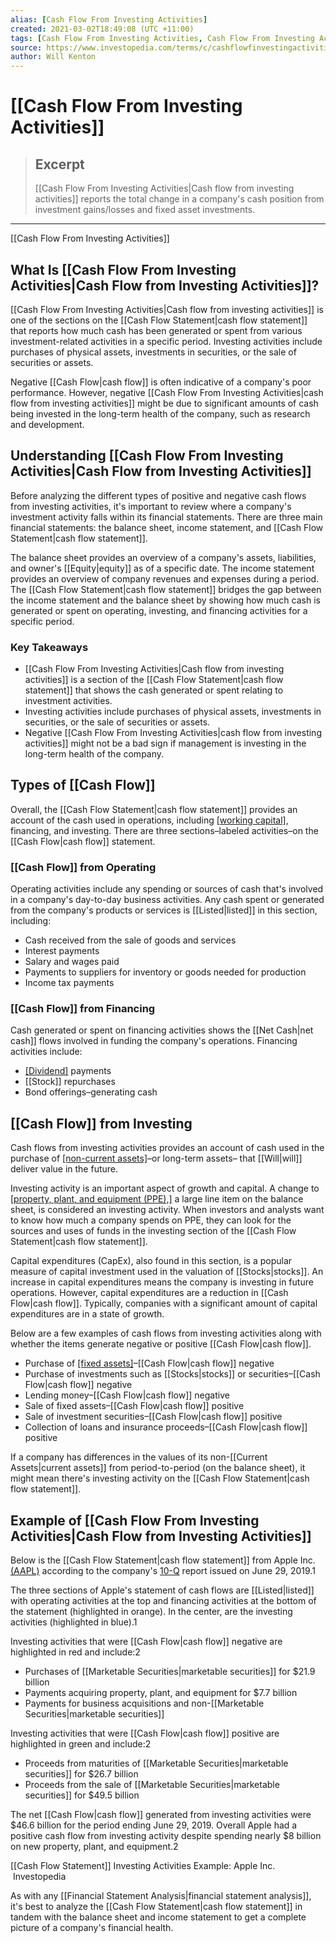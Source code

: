```yaml
---
alias: [Cash Flow From Investing Activities]
created: 2021-03-02T18:49:08 (UTC +11:00)
tags: [Cash Flow From Investing Activities, Cash Flow From Investing Activities]
source: https://www.investopedia.com/terms/c/cashflowfinvestingactivities.asp
author: Will Kenton
---
```


# [[Cash Flow From Investing Activities]]

> ## Excerpt
> [[Cash Flow From Investing Activities|Cash flow from investing activities]] reports the total change in a company's cash position from investment gains/losses and fixed asset investments.

---

[[Cash Flow From Investing Activities]]
## What Is [[Cash Flow From Investing Activities|Cash Flow from Investing Activities]]?

[[Cash Flow From Investing Activities|Cash flow from investing activities]] is one of the sections on the [[Cash Flow Statement|cash flow statement]] that reports how much cash has been generated or spent from various investment-related activities in a specific period. Investing activities include purchases of physical assets, investments in securities, or the sale of securities or assets.

Negative [[Cash Flow|cash flow]] is often indicative of a company's poor performance. However, negative [[Cash Flow From Investing Activities|cash flow from investing activities]] might be due to significant amounts of cash being invested in the long-term health of the company, such as research and development.

## Understanding [[Cash Flow From Investing Activities|Cash Flow from Investing Activities]]

Before analyzing the different types of positive and negative cash flows from investing activities, it's important to review where a company's investment activity falls within its financial statements. There are three main financial statements: the balance sheet, income statement, and [[Cash Flow Statement|cash flow statement]].

The balance sheet provides an overview of a company's assets, liabilities, and owner's [[Equity|equity]] as of a specific date. The income statement provides an overview of company revenues and expenses during a period. The [[Cash Flow Statement|cash flow statement]] bridges the gap between the income statement and the balance sheet by showing how much cash is generated or spent on operating, investing, and financing activities for a specific period.

### Key Takeaways

-   [[Cash Flow From Investing Activities|Cash flow from investing activities]] is a section of the [[Cash Flow Statement|cash flow statement]] that shows the cash generated or spent relating to investment activities.
-   Investing activities include purchases of physical assets, investments in securities, or the sale of securities or assets.
-   Negative [[Cash Flow From Investing Activities|cash flow from investing activities]] might not be a bad sign if management is investing in the long-term health of the company.

## Types of [[Cash Flow]]

Overall, the [[Cash Flow Statement|cash flow statement]] provides an account of the cash used in operations, including [[working capital]](https://www.investopedia.com/terms/w/workingcapital.asp), financing, and investing. There are three sections–labeled activities–on the [[Cash Flow|cash flow]] statement.

### [[Cash Flow]] from Operating

Operating activities include any spending or sources of cash that's involved in a company's day-to-day business activities. Any cash spent or generated from the company's products or services is [[Listed|listed]] in this section, including:

-   Cash received from the sale of goods and services
-   Interest payments
-   Salary and wages paid
-   Payments to suppliers for inventory or goods needed for production
-   Income tax payments

### [[Cash Flow]] from Financing

Cash generated or spent on financing activities shows the [[Net Cash|net cash]] flows involved in funding the company's operations. Financing activities include:

-   [[Dividend]](https://www.investopedia.com/terms/d/dividend.asp) payments
-   [[Stock]] repurchases
-   Bond offerings–generating cash

## [[Cash Flow]] from Investing

Cash flows from investing activities provides an account of cash used in the purchase of [[non-current assets]](https://www.investopedia.com/terms/n/noncurrent-assets.asp)–or long-term assets– that [[Will|will]] deliver value in the future. 

Investing activity is an important aspect of growth and capital. A change to [[property, plant, and equipment (PPE),]](https://www.investopedia.com/terms/p/ppe.asp) a large line item on the balance sheet, is considered an investing activity. When investors and analysts want to know how much a company spends on PPE, they can look for the sources and uses of funds in the investing section of the [[Cash Flow Statement|cash flow statement]].

Capital expenditures (CapEx), also found in this section, is a popular measure of capital investment used in the valuation of [[Stocks|stocks]]. An increase in capital expenditures means the company is investing in future operations. However, capital expenditures are a reduction in [[Cash Flow|cash flow]]. Typically, companies with a significant amount of capital expenditures are in a state of growth.

Below are a few examples of cash flows from investing activities along with whether the items generate negative or positive [[Cash Flow|cash flow]].

-   Purchase of [[fixed assets]](https://www.investopedia.com/terms/f/fixedasset.asp)–[[Cash Flow|cash flow]] negative
-   Purchase of investments such as [[Stocks|stocks]] or securities–[[Cash Flow|cash flow]] negative
-   Lending money–[[Cash Flow|cash flow]] negative
-   Sale of fixed assets–[[Cash Flow|cash flow]] positive
-   Sale of investment securities–[[Cash Flow|cash flow]] positive
-   Collection of loans and insurance proceeds–[[Cash Flow|cash flow]] positive

If a company has differences in the values of its non-[[Current Assets|current assets]] from period-to-period (on the balance sheet), it might mean there's investing activity on the [[Cash Flow Statement|cash flow statement]].

## Example of [[Cash Flow From Investing Activities|Cash Flow from Investing Activities]]

Below is the [[Cash Flow Statement|cash flow statement]] from Apple Inc. [(AAPL)](https://www.investopedia.com/markets/[[Quote|quote]]?tvwidgetsymbol=aapl) according to the company's [10-Q](https://investor.apple.com/investor-relations/sec-filings/) report issued on June 29, 2019.1

The three sections of Apple's statement of cash flows are [[Listed|listed]] with operating activities at the top and financing activities at the bottom of the statement (highlighted in orange). In the center, are the investing activities (highlighted in blue).1

Investing activities that were [[Cash Flow|cash flow]] negative are highlighted in red and include:2

-   Purchases of [[Marketable Securities|marketable securities]] for $21.9 billion
-   Payments acquiring property, plant, and equipment for $7.7 billion
-   Payments for business acquisitions and non-[[Marketable Securities|marketable securities]]

Investing activities that were [[Cash Flow|cash flow]] positive are highlighted in green and include:2

-   Proceeds from maturities of [[Marketable Securities|marketable securities]] for $26.7 billion
-   Proceeds from the sale of [[Marketable Securities|marketable securities]] for $49.5 billion

The net [[Cash Flow|cash flow]] generated from investing activities were $46.6 billion for the period ending June 29, 2019. Overall Apple had a positive cash flow from investing activity despite spending nearly $8 billion on new property, plant, and equipment.2

[[Cash Flow Statement]] Investing Activities Example: Apple Inc.  Investopedia

As with any [[Financial Statement Analysis|financial statement analysis]], it's best to analyze the [[Cash Flow Statement|cash flow statement]] in tandem with the balance sheet and income statement to get a complete picture of a company's financial health.
